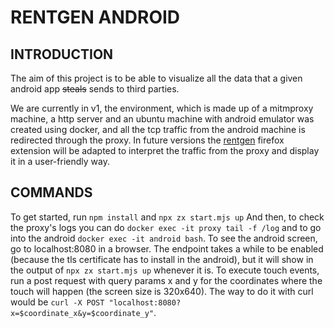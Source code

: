 # RENTGEN ANDROID
## INTRODUCTION
The aim of this project is to be able to visualize all the data that a given android app ~~steals~~ sends to third parties.

We are currently in v1, the environment, which is made up of a mitmproxy machine, a http server and an ubuntu machine with android emulator was created using docker, and all the tcp traffic from the android machine is redirected through the proxy. In future versions the [rentgen](https://github.com/internet-czas-dzialac/rentgen) firefox extension will be adapted to interpret the traffic from the proxy and display it in a user-friendly way.

## COMMANDS
To get started, run `npm install` and `npx zx start.mjs up`
And then, to check the proxy's logs you can do `docker exec -it proxy tail -f /log` and to go into the android `docker exec -it android bash`.
To see the android screen, go to localhost:8080 in a browser. The endpoint takes a while to be enabled (because the tls certificate has to install in the android), but it will show in the output of `npx zx start.mjs up` whenever it is. To execute touch events, run a post request with query params x and y for the coordinates where the touch will happen (the screen size is 320x640). The way to do it with curl would be `curl -X POST "localhost:8080?x=$coordinate_x&y=$coordinate_y"`.